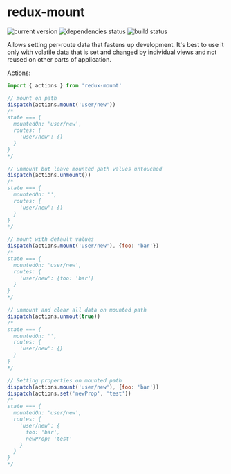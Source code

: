 # redux-mount

![current version](https://badge.fury.io/js/redux-mount.svg) ![dependencies status](https://david-dm.org/popc0rn/redux-mount.svg) ![build status](https://api.travis-ci.org/popc0rn/redux-mount.svg)

Allows setting per-route data that fastens up development. It's best to use it only with volatile data that is set and changed by individual views and not reused on other parts of application.

Actions:
```javascript
import { actions } from 'redux-mount'

// mount on path
dispatch(actions.mount('user/new'))
/*
state === {
  mountedOn: 'user/new',
  routes: {
    'user/new': {}
  }
}
*/

// unmount but leave mounted path values untouched
dispatch(actions.unmount())
/*
state === {
  mountedOn: '',
  routes: {
    'user/new': {}
  }
}
*/

// mount with default values
dispatch(actions.mount('user/new'), {foo: 'bar'})
/*
state === {
  mountedOn: 'user/new',
  routes: {
    'user/new': {foo: 'bar'}
  }
}
*/

// unmount and clear all data on mounted path
dispatch(actions.unmout(true))
/*
state === {
  mountedOn: '',
  routes: {
    'user/new': {}
  }
}
*/

// Setting properties on mounted path
dispatch(actions.mount('user/new'), {foo: 'bar'})
dispatch(actions.set('newProp', 'test'))
/*
state === {
  mountedOn: 'user/new',
  routes: {
    'user/new': {
      foo: 'bar',
      newProp: 'test'
    }
  }
}
*/

```
